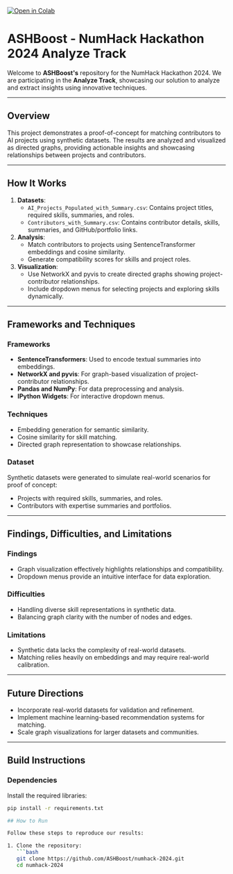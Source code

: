 [![Open in Colab](https://img.shields.io/badge/Open%20in%20Colab-F9AB00?style=for-the-badge&logo=googlecolab&logoColor=white)](https://colab.research.google.com/drive/1AvOwKIHHORKKLl_w3bhTwHoIBBW0maKo?usp=sharing)

# ASHBoost - NumHack Hackathon 2024 Analyze Track

Welcome to **ASHBoost's** repository for the NumHack Hackathon 2024. We are participating in the **Analyze Track**, showcasing our solution to analyze and extract insights using innovative techniques.  

---
## Overview
This project demonstrates a proof-of-concept for matching contributors to AI projects using synthetic datasets. The results are analyzed and visualized as directed graphs, providing actionable insights and showcasing relationships between projects and contributors.

---

## How It Works
1. **Datasets**:
   - `AI_Projects_Populated_with_Summary.csv`: Contains project titles, required skills, summaries, and roles.
   - `Contributors_with_Summary.csv`: Contains contributor details, skills, summaries, and GitHub/portfolio links.
2. **Analysis**:
   - Match contributors to projects using SentenceTransformer embeddings and cosine similarity.
   - Generate compatibility scores for skills and project roles.
3. **Visualization**:
   - Use NetworkX and pyvis to create directed graphs showing project-contributor relationships.
   - Include dropdown menus for selecting projects and exploring skills dynamically.

---

## Frameworks and Techniques
### Frameworks
- **SentenceTransformers**: Used to encode textual summaries into embeddings.
- **NetworkX and pyvis**: For graph-based visualization of project-contributor relationships.
- **Pandas and NumPy**: For data preprocessing and analysis.
- **IPython Widgets**: For interactive dropdown menus.

### Techniques
- Embedding generation for semantic similarity.
- Cosine similarity for skill matching.
- Directed graph representation to showcase relationships.

### Dataset
Synthetic datasets were generated to simulate real-world scenarios for proof of concept:
- Projects with required skills, summaries, and roles.
- Contributors with expertise summaries and portfolios.

---

## Findings, Difficulties, and Limitations
### Findings
- Graph visualization effectively highlights relationships and compatibility.
- Dropdown menus provide an intuitive interface for data exploration.

### Difficulties
- Handling diverse skill representations in synthetic data.
- Balancing graph clarity with the number of nodes and edges.

### Limitations
- Synthetic data lacks the complexity of real-world datasets.
- Matching relies heavily on embeddings and may require real-world calibration.

---

## Future Directions
- Incorporate real-world datasets for validation and refinement.
- Implement machine learning-based recommendation systems for matching.
- Scale graph visualizations for larger datasets and communities.

---

## Build Instructions
### Dependencies
Install the required libraries:
```bash
pip install -r requirements.txt

## How to Run

Follow these steps to reproduce our results:

1. Clone the repository:
   ```bash
   git clone https://github.com/ASHBoost/numhack-2024.git
   cd numhack-2024
